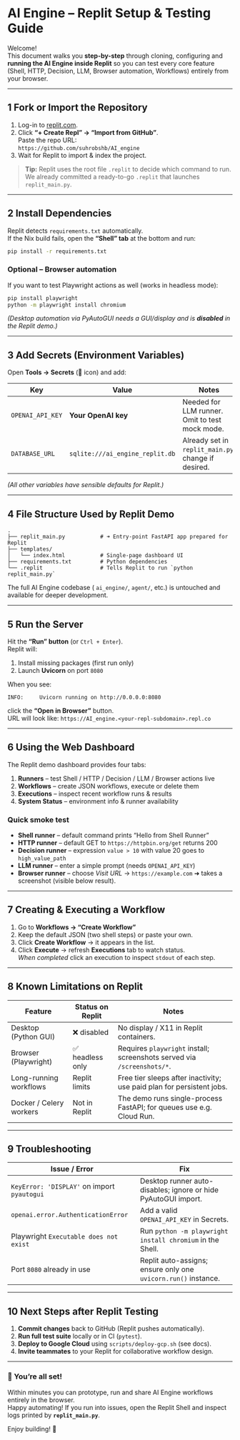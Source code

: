 # AI Engine – Replit Setup & Testing Guide

Welcome!  
This document walks you **step-by-step** through cloning, configuring and **running the AI Engine inside Replit** so you can test every core feature (Shell, HTTP, Decision, LLM, Browser automation, Workflows) entirely from your browser.

---

## 1  Fork or Import the Repository

1. Log-in to [replit.com](https://replit.com).
2. Click **“+ Create Repl” → “Import from GitHub”**.  
   Paste the repo URL:  
   `https://github.com/suhrobshb/AI_engine`
3. Wait for Replit to import & index the project.

> **Tip:** Replit uses the root file `.replit` to decide which command to run.  
> We already committed a ready-to-go `.replit` that launches `replit_main.py`.

---

## 2  Install Dependencies

Replit detects `requirements.txt` automatically.  
If the Nix build fails, open the **“Shell” tab** at the bottom and run:

```bash
pip install -r requirements.txt
```

### Optional – Browser automation  
If you want to test Playwright actions as well (works in headless mode):

```bash
pip install playwright
python -m playwright install chromium
```

*(Desktop automation via PyAutoGUI needs a GUI/display and is **disabled** in the Replit demo.)*

---

## 3  Add Secrets (Environment Variables)

Open **Tools → Secrets** (🔑 icon) and add:

| Key               | Value                                    | Notes                                   |
|-------------------|------------------------------------------|-----------------------------------------|
| `OPENAI_API_KEY`  | **Your OpenAI key**                      | Needed for LLM runner. Omit to test mock mode. |
| `DATABASE_URL`    | `sqlite:///ai_engine_replit.db`          | Already set in `replit_main.py`, change if desired. |

*(All other variables have sensible defaults for Replit.)*

---

## 4  File Structure Used by Replit Demo

```
.
├── replit_main.py           # ➜ Entry-point FastAPI app prepared for Replit
├── templates/
│   └── index.html           # Single-page dashboard UI
├── requirements.txt         # Python dependencies
└── .replit                  # Tells Replit to run `python replit_main.py`
```

The full AI Engine codebase ( `ai_engine/`, `agent/`, etc.) is untouched and available for deeper development.

---

## 5  Run the Server

Hit the **“Run” button** (or `Ctrl + Enter`).  
Replit will:

1. Install missing packages (first run only)  
2. Launch **Uvicorn** on port `8080`

When you see:

```
INFO:     Uvicorn running on http://0.0.0.0:8080
```

click the **“Open in Browser”** button.  
URL will look like: `https://AI_engine.<your-repl-subdomain>.repl.co`

---

## 6  Using the Web Dashboard

The Replit demo dashboard provides four tabs:

1. **Runners** – test Shell / HTTP / Decision / LLM / Browser actions live  
2. **Workflows** – create JSON workflows, execute or delete them  
3. **Executions** – inspect recent workflow runs & results  
4. **System Status** – environment info & runner availability

### Quick smoke test

* **Shell runner** – default command prints “Hello from Shell Runner”  
* **HTTP runner** – default GET to `https://httpbin.org/get` returns 200  
* **Decision runner** – expression `value > 10` with value 20 goes to `high_value_path`  
* **LLM runner** – enter a simple prompt (needs `OPENAI_API_KEY`)  
* **Browser runner** – choose *Visit URL* → `https://example.com` ➜ takes a screenshot (visible below result).

---

## 7  Creating & Executing a Workflow

1. Go to **Workflows → “Create Workflow”**  
2. Keep the default JSON (two shell steps) or paste your own.  
3. Click **Create Workflow** → it appears in the list.  
4. Click **Execute** → refresh **Executions** tab to watch status.  
   *When completed* click an execution to inspect `stdout` of each step.

---

## 8  Known Limitations on Replit

| Feature                  | Status on Replit | Notes                                                                    |
|--------------------------|------------------|--------------------------------------------------------------------------|
| Desktop (Python GUI)     | ❌ disabled      | No display / X11 in Replit containers.                                   |
| Browser (Playwright)     | ✅ headless only | Requires `playwright` install; screenshots served via `/screenshots/*`.  |
| Long-running workflows   | Replit limits    | Free tier sleeps after inactivity; use paid plan for persistent jobs.    |
| Docker / Celery workers  | Not in Replit    | The demo runs single-process FastAPI; for queues use e.g. Cloud Run.     |

---

## 9  Troubleshooting

| Issue / Error                                     | Fix |
|---------------------------------------------------|-----|
| `KeyError: 'DISPLAY'` on import `pyautogui`       | Desktop runner auto-disables; ignore or hide PyAutoGUI import. |
| `openai.error.AuthenticationError`                | Add a valid `OPENAI_API_KEY` in Secrets. |
| Playwright `Executable does not exist`            | Run `python -m playwright install chromium` in the Shell. |
| Port `8080` already in use                        | Replit auto-assigns; ensure only one `uvicorn.run()` instance. |

---

## 10  Next Steps after Replit Testing

1. **Commit changes** back to GitHub (Replit pushes automatically).  
2. **Run full test suite** locally or in CI (`pytest`).  
3. **Deploy to Google Cloud** using `scripts/deploy-gcp.sh` (see docs).  
4. **Invite teammates** to your Replit for collaborative workflow design.

---

### 🎉 You’re all set!

Within minutes you can prototype, run and share AI Engine workflows entirely in the browser.  
Happy automating! If you run into issues, open the Replit Shell and inspect logs printed by **`replit_main.py`**.  

Enjoy building! 🚀
